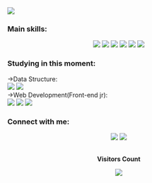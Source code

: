 

<div><img src="https://i.postimg.cc/NMDpC3Nc/Hello-My-name-is-Lucas.gif  height="250"></div>
<h3>Main skills:</h3>
<div align="center">
  <img src="https://img.icons8.com/color/48/null/visual-studio-code-2019.png"/>
  <img src="https://img.icons8.com/color/48/000000/html-5--v1.png"/>
  <img src="https://img.icons8.com/color/48/000000/css3.png"/>
  <img src="https://img.icons8.com/color/48/000000/javascript--v1.png"/> 
  <img src="https://img.icons8.com/fluency/48/000000/python.png"/>
  <img src="https://img.icons8.com/color/48/null/power-bi.png"/>
 </div>
 <h3>Studying in this moment:</h3>
 ->Data Structure:
 <div>
 <img src="https://img.icons8.com/color/48/null/power-bi.png"/>
 <img src="https://img.icons8.com/fluency/48/000000/python.png"/>
 </div>
 ->Web Development(Front-end jr):
 <div>
  <img src="https://img.icons8.com/color/48/000000/html-5--v1.png"/>
  <img src="https://img.icons8.com/color/48/000000/css3.png"/>
  <img src="https://img.icons8.com/color/48/000000/javascript--v1.png"/> 
  </div>
 <h3>Connect with me:</h3>
 <div align="center">
 <a href = "mailto:lucasdvini01@gmail.com"><img src="https://img.shields.io/badge/-Gmail-%23333?style=for-the-badge&logo=gmail&logoColor=white" target="_blank"></a>
  <a href="https://www.linkedin.com/in/lucas-vinicius-ds/" target="_blank"><img src="https://img.shields.io/badge/-LinkedIn-%230077B5?style=for-the-badge&logo=linkedin&logoColor=white" target="_blank"></a>
 </div>
<footer>
<div align="center">
<br><p align="centre"><b>Visitors Count</b></p>  
<p align="center"><img align="center" src="https://profile-counter.glitch.me/{Lvinidevs}/count.svg" /></p> 
<br>
</div>
</footer>
